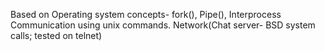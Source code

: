 Based on Operating system concepts- fork(), Pipe(), Interprocess Communication using unix commands.
Network(Chat server- BSD system calls; tested on telnet) 

